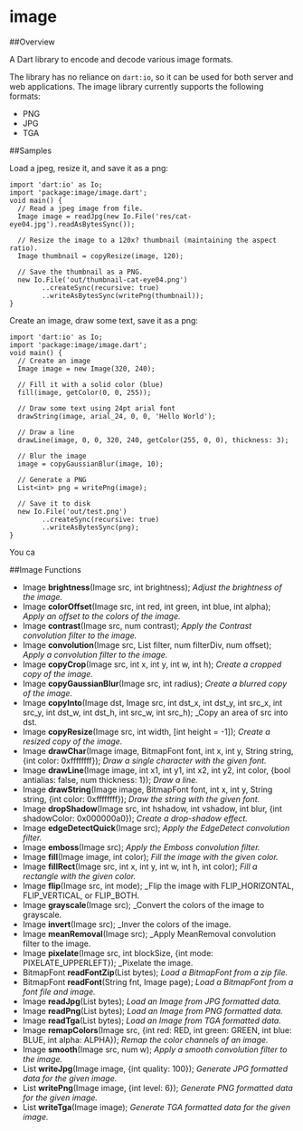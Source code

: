 # image

##Overview

A Dart library to encode and decode various image formats.

The library has no reliance on `dart:io`, so it can be used for both server and
web applications. The image library currently supports the following 
formats:

- PNG
- JPG
- TGA

##Samples

Load a jpeg, resize it, and save it as a png:

    import 'dart:io' as Io;
    import 'package:image/image.dart';
    void main() {
      // Read a jpeg image from file.
      Image image = readJpg(new Io.File('res/cat-eye04.jpg').readAsBytesSync());

      // Resize the image to a 120x? thumbnail (maintaining the aspect ratio).
      Image thumbnail = copyResize(image, 120);
    
      // Save the thumbnail as a PNG.
      new Io.File('out/thumbnail-cat-eye04.png')
            ..createSync(recursive: true)
            ..writeAsBytesSync(writePng(thumbnail));
    }

Create an image, draw some text, save it as a png:

    import 'dart:io' as Io;
    import 'package:image/image.dart';
    void main() {
      // Create an image
      Image image = new Image(320, 240);
      
      // Fill it with a solid color (blue)
      fill(image, getColor(0, 0, 255));
      
      // Draw some text using 24pt arial font
      drawString(image, arial_24, 0, 0, 'Hello World');
      
      // Draw a line
      drawLine(image, 0, 0, 320, 240, getColor(255, 0, 0), thickness: 3);
      
      // Blur the image
      image = copyGaussianBlur(image, 10);
      
      // Generate a PNG
      List<int> png = writePng(image);
      
      // Save it to disk
      new Io.File('out/test.png')
            ..createSync(recursive: true)
            ..writeAsBytesSync(png);
    }

You ca
    
##Image Functions
- Image **brightness**(Image src, int brightness);
  _Adjust the brightness of the image._
- Image **colorOffset**(Image src, int red, int green, int blue, int alpha);
  _Apply an offset to the colors of the image._
- Image **contrast**(Image src, num contrast);
  _Apply the Contrast convolution filter to the image._
- Image **convolution**(Image src, List<num> filter, num filterDiv, num offset);
  _Apply a convolution filter to the image._
- Image **copyCrop**(Image src, int x, int y, int w, int h);
  _Create a cropped copy of the image._
- Image **copyGaussianBlur**(Image src, int radius);
  _Create a blurred copy of the image._
- Image **copyInto**(Image dst, Image src, int dst_x, int dst_y, int src_x, int src_y, int dst_w, int dst_h, int src_w, int src_h);
  _Copy an area of src into dst.
- Image **copyResize**(Image src, int width, [int height = -1]);
  _Create a resized copy of the image._
- Image **drawChar**(Image image, BitmapFont font, int x, int y, String string, {int color: 0xffffffff});
  _Draw a single character with the given font._
- Image **drawLine**(Image image, int x1, int y1, int x2, int y2, int color,
                     {bool antialias: false, num thickness: 1});
  _Draw a line._
- Image **drawString**(Image image, BitmapFont font, int x, int y, String string, {int color: 0xffffffff});
  _Draw the string with the given font._
- Image **dropShadow**(Image src, int hshadow, int vshadow, int blur,
                   {int shadowColor: 0x000000a0});
  _Create a drop-shadow effect._
- Image **edgeDetectQuick**(Image src);
  _Apply the EdgeDetect convolution filter._
- Image **emboss**(Image src);
  _Apply the Emboss convolution filter._   
- Image **fill**(Image image, int color);
  _Fill the image with the given color._
- Image **fillRect**(Image src, int x, int y, int w, int h, int color);
  _Fill a rectangle with the given color._
- Image **flip**(Image src, int mode);
  _Flip the image with FLIP_HORIZONTAL, FLIP_VERTICAL, or FLIP_BOTH.
- Image **grayscale**(Image src);
  _Convert the colors of the image to grayscale.
- Image **invert**(Image src);
  _Inver the colors of the image.
- Image **meanRemoval**(Image src);
  _Apply MeanRemoval convolution filter to the image.
- Image **pixelate**(Image src, int blockSize, {int mode: PIXELATE_UPPERLEFT});
  _Pixelate the image.
- BitmapFont **readFontZip**(List<int> bytes);
  _Load a BitmapFont from a zip file._
- BitmapFont **readFont**(String fnt, Image page);
  _Load a BitmapFont from a font file and image._
- Image **readJpg**(List<int> bytes);
  _Load an Image from JPG formatted data._
- Image **readPng**(List<int> bytes);
  _Load an Image from PNG formatted data._
- Image **readTga**(List<int> bytes);
  _Load an Image from TGA formatted data._
- Image **remapColors**(Image src, {int red: RED, int green: GREEN, int blue: BLUE, int alpha: ALPHA});
  _Remap the color channels of an image._
- Image **smooth**(Image src, num w);
  _Apply a smooth convolution filter to the image._
- List<int> **writeJpg**(Image image, {int quality: 100});
  _Generate JPG formatted data for the given image._
- List<int> **writePng**(Image image, {int level: 6});
  _Generate PNG formatted data for the given image._
- List<int> **writeTga**(Image image);
  _Generate TGA formatted data for the given image._
